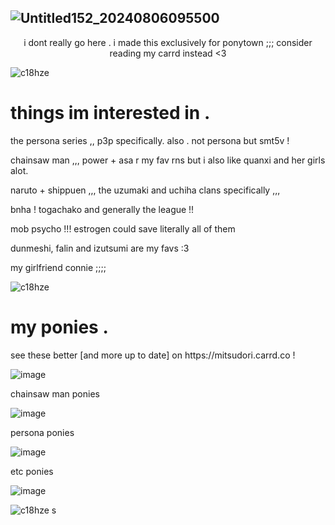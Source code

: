 ## ![Untitled152_20240806095500](https://github.com/user-attachments/assets/c28cf385-1e6b-40e4-b960-d5763f513fcc)
<div align="center">
  i dont really go here . i made this exclusively for ponytown ;;; consider reading my carrd instead <3
</div>
  
![c18hze](https://github.com/user-attachments/assets/2725c6b9-eed0-46cb-a9de-7d9bc371cf56)

# things im interested in .
<p> the persona series ,, p3p specifically. also . not persona but smt5v !
<p> chainsaw man ,,, power + asa r my fav rns but i also like quanxi and her girls alot.
<p> naruto + shippuen ,,, the uzumaki and uchiha clans specifically ,,,
<p> bnha ! togachako and generally the league !!
<p> mob psycho !!! estrogen could save literally all of them
<p> dunmeshi, falin and izutsumi are my favs :3
<p> my girlfriend connie ;;;;

![c18hze](https://github.com/user-attachments/assets/2725c6b9-eed0-46cb-a9de-7d9bc371cf56)

# my ponies .
<p>see these better [and more up to date] on https://mitsudori.carrd.co !</p>


![image](https://github.com/user-attachments/assets/d8214d9b-9999-4501-9b9b-62d423c645cc) 

chainsaw man ponies

![image](https://github.com/user-attachments/assets/b34b9966-75ca-4cb0-a0b8-cae421bc4376)

persona ponies

![image](https://github.com/user-attachments/assets/cfea655c-1030-4ea2-b827-aafc221ac220)

etc ponies

![image](https://github.com/user-attachments/assets/66154cd1-ed89-4ace-8a1f-63bb12a267f1)

![c18hze](https://github.com/user-attachments/assets/2725c6b9-eed0-46cb-a9de-7d9bc371cf56)
s

